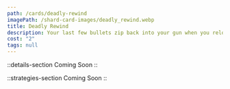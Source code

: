 ```yaml
---
path: /cards/deadly-rewind
imagePath: /shard-card-images/deadly_rewind.webp
title: Deadly Rewind
description: Your last few bullets zip back into your gun when you reload.
cost: "2"
tags: null
---
```


::details-section
Coming Soon
::

::strategies-section
Coming Soon
::
